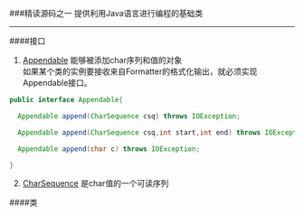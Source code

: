###精读源码之一
提供利用Java语言进行编程的基础类
<hr/>
####接口

1. [Appendable](https://github.com/WikiDown/OpenSourceStructure/blob/master/JDK-1.8.0/java.lang/Appendable.java) 能够被添加char序列和值的对象<br/>
  如果某个类的实例要接收来自Formatter的格式化输出，就必须实现Appendable接口。
  ```java
  public interface Appendable{

	Appendable append(CharSequence csq) throws IOException;

	Appendable append(CharSequence csq,int start,int end) throws IOException;

	Appendable append(char c) throws IOException;

}
  ```
  
2. [CharSequence](https://github.com/WikiDown/OpenSourceStructure/blob/master/JDK-1.8.0/java.lang/CharSequence.java) 是char值的一个可读序列

####类
